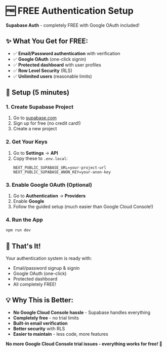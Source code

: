 # 🆓 FREE Authentication Setup

**Supabase Auth** - completely FREE with Google OAuth included!

## ✨ What You Get for FREE:

- ✅ **Email/Password authentication** with verification
- ✅ **Google OAuth** (one-click signin)
- ✅ **Protected dashboard** with user profiles
- ✅ **Row Level Security** (RLS)
- ✅ **Unlimited users** (reasonable limits)

## 🚀 Setup (5 minutes)

### 1. Create Supabase Project
1. Go to [supabase.com](https://supabase.com)
2. Sign up for free (no credit card!)
3. Create a new project

### 2. Get Your Keys
1. Go to **Settings** → **API**
2. Copy these to `.env.local`:
   ```env
   NEXT_PUBLIC_SUPABASE_URL=your-project-url
   NEXT_PUBLIC_SUPABASE_ANON_KEY=your-anon-key
   ```

### 3. Enable Google OAuth (Optional)
1. Go to **Authentication** → **Providers**
2. Enable **Google**
3. Follow the guided setup (much easier than Google Cloud Console!)

### 4. Run the App
```bash
npm run dev
```

## 🎯 That's It!

Your authentication system is ready with:
- Email/password signup & signin
- Google OAuth (one-click)
- Protected dashboard
- All completely FREE!

## 💡 Why This is Better:

- **No Google Cloud Console hassle** - Supabase handles everything
- **Completely free** - no trial limits
- **Built-in email verification**
- **Better security** with RLS
- **Easier to maintain** - less code, more features

**No more Google Cloud Console trial issues - everything works for free! 🎉**